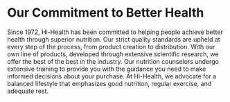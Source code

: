 # Our Commitment to Better Health

Since 1972, Hi-Health has been committed to helping people achieve better health through superior nutrition. Our strict quality standards are upheld at every step of the process, from product creation to distribution. With our own line of products, developed through extensive scientific research, we offer the best of the best in the industry. Our nutrition counselors undergo extensive training to provide you with the guidance you need to make informed decisions about your purchase. At Hi-Health, we advocate for a balanced lifestyle that emphasizes good nutrition, regular exercise, and adequate rest.

